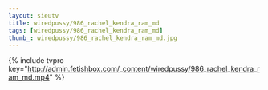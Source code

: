 ```yaml
--- 
layout: sieutv
title: wiredpussy/986_rachel_kendra_ram_md
tags: [wiredpussy/986_rachel_kendra_ram_md]
thumb_: wiredpussy/986_rachel_kendra_ram_md.jpg
---
```

{% include tvpro key="http://admin.fetishbox.com/_content/wiredpussy/986_rachel_kendra_ram_md.mp4" %} 
